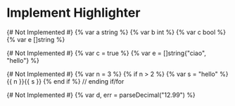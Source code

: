# Implement Highlighter

{# Not Implemented #}
{% var a string %}
{% var b int %}
{% var c bool %}
{% var e []string %}

{# Not Implemented #}
{% var c = true %} 
{% var e = []string{"ciao", "hello"} %}


{# Not Implemented #}
{% var n = 3 %}
{% if n > 2 %}
    {% var s = "hello" %}
    {{ n }}{{ s }}
{% end if %} // ending if/for


{# Not Implemented #}
{% var d, err = parseDecimal("12.99") %}